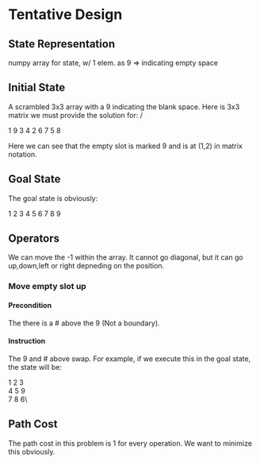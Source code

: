 # Tentative Design


## State Representation
numpy array for state, w/ 1 elem. as 9 => indicating empty space

## Initial State

A scrambled 3x3 array with a 9 indicating the blank space. Here is 3x3 matrix we must provide the solution for:
/


1  9  3
4  2  6
7  5  8

Here we can see that the empty slot is marked 9 and is at (1,2) in matrix notation.

## Goal State

The goal state is obviously:

1  2  3
4  5  6
7  8  9



## Operators

We can move the -1 within the array. It cannot go diagonal, but it can go up,down,left or right depneding on the position.

### Move empty slot up

#### Precondition
The there is a # above the 9 (Not a boundary).

#### Instruction

The 9 and # above swap. For example, if we execute this in the goal state, the state will be:

1  2  3\
4  5  9\
7  8  6\



## Path Cost

The path cost in this problem is 1 for every operation. We want to minimize this obviously.


